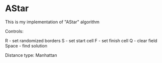 # AStar
This is my implementation of "AStar" algorithm

Controls:

R - set randomized borders
S - set start cell
F - set finish cell
Q - clear field
Space - find solution

Distance type: Manhattan 
